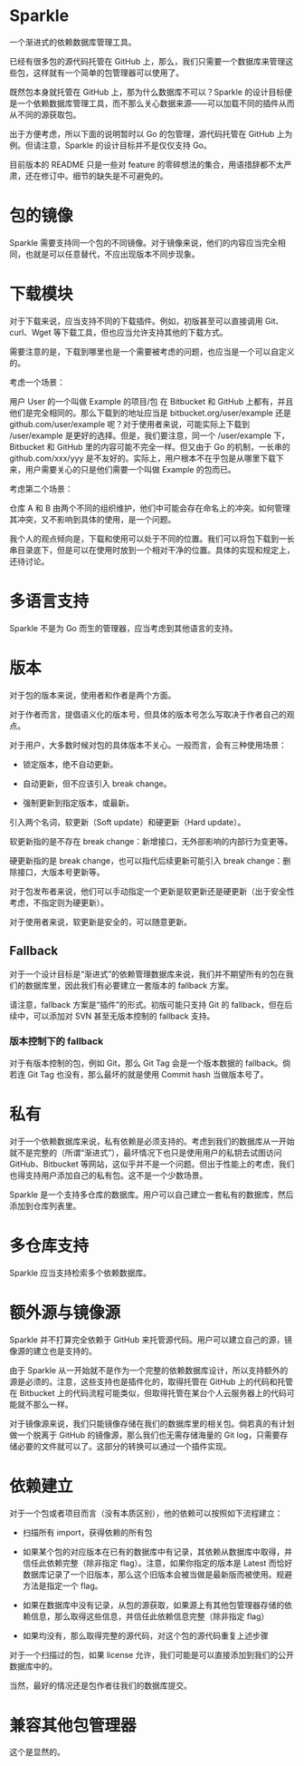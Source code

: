 # Sparkle

一个渐进式的依赖数据库管理工具。

已经有很多包的源代码托管在 GitHub 上，那么，我们只需要一个数据库来管理这些包，这样就有一个简单的包管理器可以使用了。

既然包本身就托管在 GitHub 上，那为什么数据库不可以？Sparkle 的设计目标便是一个依赖数据库管理工具，而不那么关心数据来源——可以加载不同的插件从而从不同的源获取包。

出于方便考虑，所以下面的说明暂时以 Go 的包管理，源代码托管在 GitHub 上为例。但请注意，Sparkle 的设计目标并不是仅仅支持 Go。

目前版本的 README 只是一些对 feature 的零碎想法的集合，用语措辞都不太严肃，还在修订中。细节的缺失是不可避免的。

# 包的镜像

Sparkle 需要支持同一个包的不同镜像。对于镜像来说，他们的内容应当完全相同，也就是可以任意替代，不应出现版本不同步现象。

# 下载模块

对于下载来说，应当支持不同的下载插件。例如，初版甚至可以直接调用 Git、curl、Wget 等下载工具，但也应当允许支持其他的下载方式。

需要注意的是，下载到哪里也是一个需要被考虑的问题，也应当是一个可以自定义的。

考虑一个场景：

用户 User 的一个叫做 Example 的项目/包 在 Bitbucket 和 GitHub 上都有，并且他们是完全相同的。那么下载到的地址应当是 bitbucket.org/user/example 还是 github.com/user/example 呢？对于使用者来说，可能实际上下载到 /user/example 是更好的选择。但是，我们要注意，同一个 /user/example 下，Bitbucket 和 GitHub 里的内容可能不完全一样。但又由于 Go 的机制，一长串的 github.com/xxx/yyy 是不友好的。实际上，用户根本不在乎包是从哪里下载下来，用户需要关心的只是他们需要一个叫做 Example 的包而已。

考虑第二个场景：

仓库 A 和 B 由两个不同的组织维护，他们中可能会存在命名上的冲突。如何管理其冲突，又不影响到具体的使用，是一个问题。


我个人的观点倾向是，下载和使用可以处于不同的位置。我们可以将包下载到一长串目录底下，但是可以在使用时放到一个相对干净的位置。具体的实现和规定上，还待讨论。

# 多语言支持

Sparkle 不是为 Go 而生的管理器，应当考虑到其他语言的支持。

# 版本

对于包的版本来说，使用者和作者是两个方面。

对于作者而言，提倡语义化的版本号，但具体的版本号怎么写取决于作者自己的观点。

对于用户，大多数时候对包的具体版本不关心。一般而言，会有三种使用场景：

- 锁定版本，绝不自动更新。

- 自动更新，但不应该引入 break change。

- 强制更新到指定版本，或最新。

引入两个名词，软更新（Soft update）和硬更新（Hard update）。

软更新指的是不存在 break change：新增接口，无外部影响的内部行为变更等。

硬更新指的是 break change，也可以指代后续更新可能引入 break change：删除接口，大版本号更新等。

对于包发布者来说，他们可以手动指定一个更新是软更新还是硬更新（出于安全性考虑，不指定则为硬更新）。

对于使用者来说，软更新是安全的，可以随意更新。

## Fallback

对于一个设计目标是“渐进式”的依赖管理数据库来说，我们并不期望所有的包在我们的数据库里，因此我们有必要建立一套版本的 fallback 方案。

请注意，fallback 方案是“插件”的形式。初版可能只支持 Git 的 fallback，但在后续中，可以添加对 SVN 甚至无版本控制的 fallback 支持。

### 版本控制下的 fallback

对于有版本控制的包，例如 Git，那么 Git Tag 会是一个版本数据的 fallback。倘若连 Git Tag 也没有，那么最坏的就是使用 Commit hash 当做版本号了。

# 私有

对于一个依赖数据库来说，私有依赖是必须支持的。考虑到我们的数据库从一开始就不是完整的（所谓“渐进式”），最坏情况下也只是使用用户的私钥去试图访问 GitHub、Bitbucket 等网站，这似乎并不是一个问题。但出于性能上的考虑，我们也得支持用户添加自己的私有包。这不是一个少数场景。

Sparkle 是一个支持多仓库的数据库。用户可以自己建立一套私有的数据库，然后添加到仓库列表里。

# 多仓库支持

Sparkle 应当支持检索多个依赖数据库。

# 额外源与镜像源

Sparkle 并不打算完全依赖于 GitHub 来托管源代码。用户可以建立自己的源，镜像源的建立也是支持的。

由于 Sparkle 从一开始就不是作为一个完整的依赖数据库设计，所以支持额外的源是必须的。注意，这些支持也是插件化的，取得托管在 GitHub 上的代码和托管在 Bitbucket 上的代码流程可能类似，但取得托管在某台个人云服务器上的代码可能就不那么一样。

对于镜像源来说，我们只能镜像存储在我们的数据库里的相关包。倘若真的有计划做一个脱离于 GitHub 的镜像源，那么我们也无需存储海量的 Git log，只需要存储必要的文件就可以了。这部分的转换可以通过一个插件实现。

# 依赖建立

对于一个包或者项目而言（没有本质区别），他的依赖可以按照如下流程建立：

- 扫描所有 import，获得依赖的所有包

- 如果某个包的对应版本在已有的数据库中有记录，其依赖从数据库中取得，并信任此依赖完整（除非指定 flag）。注意，如果你指定的版本是 Latest 而恰好数据库记录了一个旧版本，那么这个旧版本会被当做是最新版而被使用。规避方法是指定一个 flag。

- 如果在数据库中没有记录，从包的源获取，如果源上有其他包管理器存储的依赖信息，那么取得这些信息，并信任此依赖信息完整（除非指定 flag）

- 如果均没有，那么取得完整的源代码，对这个包的源代码重复上述步骤

对于一个扫描过的包，如果 license 允许，我们可能是可以直接添加到我们的公开数据库中的。

当然，最好的情况还是包作者往我们的数据库提交。

# 兼容其他包管理器

这个是显然的。
